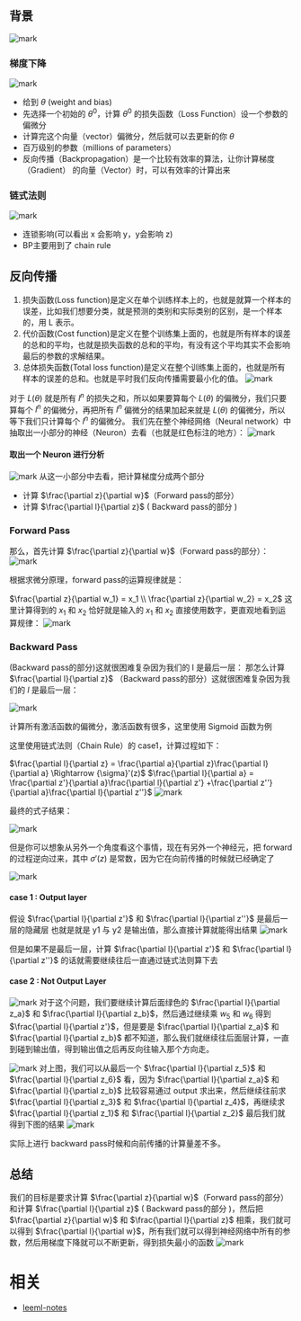
## 背景

![mark](http://images.iterate.site/blog/image/20190818/w5PhQbUDowPU.png?imageslim)


### 梯度下降
![mark](http://images.iterate.site/blog/image/20190818/wGQPN2aLHyBR.png?imageslim)

- 给到 $\theta$ (weight and bias)
- 先选择一个初始的 $\theta^0$，计算 $\theta^0$ 的损失函数（Loss Function）设一个参数的偏微分
- 计算完这个向量（vector）偏微分，然后就可以去更新的你 $\theta$
- 百万级别的参数（millions of parameters）
- 反向传播（Backpropagation）是一个比较有效率的算法，让你计算梯度（Gradient） 的向量（Vector）时，可以有效率的计算出来

### 链式法则
![mark](http://images.iterate.site/blog/image/20190818/FzLYKojCQAHX.png?imageslim)
- 连锁影响(可以看出 x 会影响 y，y会影响 z)
- BP主要用到了 chain rule


## 反向传播

1. 损失函数(Loss function)是定义在单个训练样本上的，也就是就算一个样本的误差，比如我们想要分类，就是预测的类别和实际类别的区别，是一个样本的，用 L 表示。
2. 代价函数(Cost function)是定义在整个训练集上面的，也就是所有样本的误差的总和的平均，也就是损失函数的总和的平均，有没有这个平均其实不会影响最后的参数的求解结果。
3. 总体损失函数(Total loss function)是定义在整个训练集上面的，也就是所有样本的误差的总和。也就是平时我们反向传播需要最小化的值。
![mark](http://images.iterate.site/blog/image/20190818/1YS2MiydEKWA.png?imageslim)

对于 $L(\theta)$ 就是所有 $l^n$ 的损失之和，所以如果要算每个 $L(\theta)$ 的偏微分，我们只要算每个 $l^n$ 的偏微分，再把所有 $l^n$ 偏微分的结果加起来就是 $L(\theta)$ 的偏微分，所以等下我们只计算每个 $l^n​$ 的偏微分。
我们先在整个神经网络（Neural network）中抽取出一小部分的神经（Neuron）去看（也就是红色标注的地方）：
![mark](http://images.iterate.site/blog/image/20190818/Cl0793sw33Qt.png?imageslim)

#### 取出一个 Neuron 进行分析
![mark](http://images.iterate.site/blog/image/20190818/YzvfOGhCuUq6.png?imageslim)
从这一小部分中去看，把计算梯度分成两个部分

- 计算 $\frac{\partial z}{\partial w}$（Forward pass的部分）
- 计算 $\frac{\partial l}{\partial z}​$ ( Backward pass的部分 )
### Forward Pass

那么，首先计算 $\frac{\partial z}{\partial w}​$（Forward pass的部分）：
![mark](http://images.iterate.site/blog/image/20190818/DGWfpK0oUpOo.png?imageslim)

根据求微分原理，forward pass的运算规律就是：

$\frac{\partial z}{\partial w_1} = x_1 \\ \frac{\partial z}{\partial w_2} = x_2$
这里计算得到的 $x_1$ 和 $x_2$ 恰好就是输入的 $x_1$ 和 $x_2$
直接使用数字，更直观地看到运算规律：
![mark](http://images.iterate.site/blog/image/20190818/fgt6UN3azeIj.png?imageslim)



### Backward Pass
 (Backward pass的部分)这就很困难复杂因为我们的 l 是最后一层：
那怎么计算 $\frac{\partial l}{\partial z}$ （Backward pass的部分）这就很困难复杂因为我们的 $l$ 是最后一层：

![mark](http://images.iterate.site/blog/image/20190818/6yOw972RQFcy.png?imageslim)

计算所有激活函数的偏微分，激活函数有很多，这里使用 Sigmoid 函数为例

这里使用链式法则（Chain Rule）的 case1，计算过程如下：

$\frac{\partial l}{\partial z} = \frac{\partial a}{\partial z}\frac{\partial l}{\partial a} \Rightarrow   {\sigma}'(z)​$
$\frac{\partial l}{\partial a} = \frac{\partial z'}{\partial a}\frac{\partial l}{\partial z'} +\frac{\partial z''}{\partial a}\frac{\partial l}{\partial z''}​$
![mark](http://images.iterate.site/blog/image/20190818/GMVlejgwk5i4.png?imageslim)

最终的式子结果：

![mark](http://images.iterate.site/blog/image/20190818/puPoUak3dnmD.png?imageslim)

但是你可以想象从另外一个角度看这个事情，现在有另外一个神经元，把 forward 的过程逆向过来，其中 ${\sigma}'(z)$ 是常数，因为它在向前传播的时候就已经确定了

![mark](http://images.iterate.site/blog/image/20190818/cDjpcPP1LQOx.png?imageslim)

#### case 1 : Output layer
假设 $\frac{\partial l}{\partial z'}$ 和 $\frac{\partial l}{\partial z''}​$ 是最后一层的隐藏层
也就是就是 y1 与 y2 是输出值，那么直接计算就能得出结果
![mark](http://images.iterate.site/blog/image/20190818/UrlTevPU7OrV.png?imageslim)

但是如果不是最后一层，计算 $\frac{\partial l}{\partial z'}$ 和 $\frac{\partial l}{\partial z''}​$ 的话就需要继续往后一直通过链式法则算下去
#### case 2 : Not Output Layer
![mark](http://images.iterate.site/blog/image/20190818/Bmjn4EN5rYe0.png?imageslim)
对于这个问题，我们要继续计算后面绿色的 $\frac{\partial l}{\partial z_a}$ 和 $\frac{\partial l}{\partial z_b}$，然后通过继续乘 $w_5$ 和 $w_6$ 得到 $\frac{\partial l}{\partial z'}$，但是要是 $\frac{\partial l}{\partial z_a}$ 和 $\frac{\partial l}{\partial z_b}$ 都不知道，那么我们就继续往后面层计算，一直到碰到输出值，得到输出值之后再反向往输入那个方向走。

![mark](http://images.iterate.site/blog/image/20190818/CJsrq3uwuePk.png?imageslim)
对上图，我们可以从最后一个 $\frac{\partial l}{\partial z_5}$ 和 $\frac{\partial l}{\partial z_6}$ 看，因为 $\frac{\partial l}{\partial z_a}$ 和 $\frac{\partial l}{\partial z_b}$ 比较容易通过 output 求出来，然后继续往前求 $\frac{\partial l}{\partial z_3}$ 和 $\frac{\partial l}{\partial z_4}$，再继续求 $\frac{\partial l}{\partial z_1}$ 和 $\frac{\partial l}{\partial z_2}$
最后我们就得到下图的结果
![mark](http://images.iterate.site/blog/image/20190818/73MS458sSTSq.png?imageslim)

实际上进行 backward pass时候和向前传播的计算量差不多。

## 总结
我们的目标是要求计算 $\frac{\partial z}{\partial w}$（Forward pass的部分）和计算 $\frac{\partial l}{\partial z}$ ( Backward pass的部分 )，然后把 $\frac{\partial z}{\partial w}$ 和 $\frac{\partial l}{\partial z}$ 相乘，我们就可以得到 $\frac{\partial l}{\partial w}$，所有我们就可以得到神经网络中所有的参数，然后用梯度下降就可以不断更新，得到损失最小的函数
![mark](http://images.iterate.site/blog/image/20190818/EjumvspFdCJz.png?imageslim)





# 相关

- [leeml-notes](https://github.com/datawhalechina/leeml-notes)
